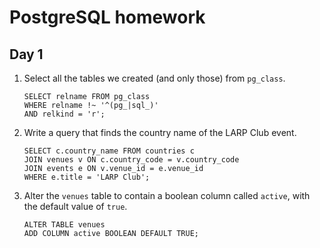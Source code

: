 # PostgreSQL homework

## Day 1

1. Select all the tables we created (and only those) from `pg_class`.

    ```
    SELECT relname FROM pg_class
    WHERE relname !~ '^(pg_|sql_)'
    AND relkind = 'r';
    ```

2. Write a query that finds the country name of the LARP Club event.

    ```
    SELECT c.country_name FROM countries c
    JOIN venues v ON c.country_code = v.country_code
    JOIN events e ON v.venue_id = e.venue_id
    WHERE e.title = 'LARP Club';
    ```

3. Alter the `venues` table to contain a boolean column called `active`, with the default value of `true`.

    ```
    ALTER TABLE venues
    ADD COLUMN active BOOLEAN DEFAULT TRUE;
    ```
